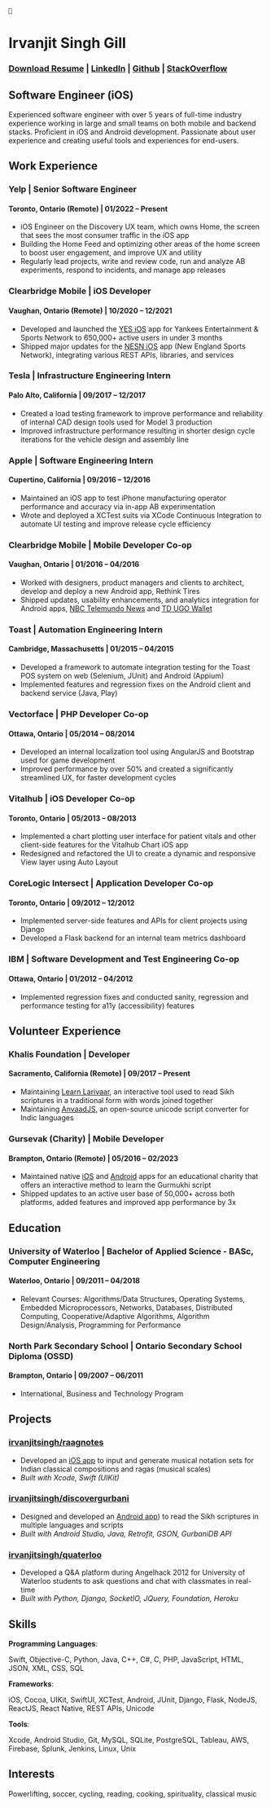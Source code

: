 `👋`
# Irvanjit Singh Gill

### [Download Resume](https://irvanjit.com/Resume_IrvanjitGill.pdf) | [LinkedIn](https://linkedin.com/in/irvanjitsingh) | [Github](https://github.com/irvanjitsingh) | [StackOverflow](https://stackoverflow.com/users/1227011/irvanjitsingh)

## Software Engineer (iOS)
Experienced software engineer with over 5 years of full-time industry experience working in large and small teams on both mobile and backend stacks. Proficient in iOS and Android development. Passionate about user experience and creating useful tools and experiences for end-users.

## Work Experience

### **Yelp** | Senior Software Engineer
#### Toronto, Ontario (Remote) | 01/2022 – Present 
- iOS Engineer on the Discovery UX team, which owns Home, the screen that sees the most consumer traffic in the iOS app
- Building the Home Feed and optimizing other areas of the home screen to boost user engagement, and improve UX and utility
- Regularly lead projects, write and review code, run and analyze AB experiments, respond to incidents, and manage app releases

### **Clearbridge Mobile** | iOS Developer
#### Vaughan, Ontario (Remote) | 10/2020 – 12/2021  
- Developed and launched the [YES iOS](https://apps.apple.com/us/app/yes-network/id1543948562) app for Yankees Entertainment & Sports Network to 650,000+ active users in under 3 months
- Shipped major updates for the [NESN iOS](https://apps.apple.com/us/app/nesn-360/id1218490839) app (New England Sports Network), integrating various REST APIs, libraries, and services

### **Tesla** | Infrastructure Engineering Intern
#### Palo Alto, California | 09/2017 – 12/2017
- Created a load testing framework to improve performance and reliability of internal CAD design tools used for Model 3 production
- Improved infrastructure performance resulting in shorter design cycle iterations for the vehicle design and assembly line

### **Apple** | Software Engineering Intern
#### Cupertino, California | 09/2016 – 12/2016
- Maintained an iOS app to test iPhone manufacturing operator performance and accuracy via in-app AB experimentation
- Wrote and deployed a XCTest suits via XCode Continuous Integration to automate UI testing and improve release cycle efficiency

### **Clearbridge Mobile** | Mobile Developer Co-op
#### Vaughan, Ontario | 01/2016 – 04/2016
- Worked with designers, product managers and clients to architect, develop and deploy a new Android app, Rethink Tires
- Shipped updates, usability enhancements, and analytics integration for Android apps, [NBC Telemundo News](https://play.google.com/store/apps/details?id=com.nbcuni.telemundo.noticiastelemundo) and [TD UGO Wallet](https://play.google.com/store/apps/details?id=com.ugo.mobilewallet)

### **Toast** | Automation Engineering Intern
#### Cambridge, Massachusetts | 01/2015 – 04/2015
- Developed a framework to automate integration testing for the Toast POS system on web (Selenium, JUnit) and Android (Appium)
- Implemented features and regression fixes on the Android client and backend service (Java, Play)

### **Vectorface** | PHP Developer Co-op
#### Ottawa, Ontario | 05/2014 – 08/2014
- Developed an internal localization tool using AngularJS and Bootstrap used for game development 
- Improved performance by over 50% and created a significantly streamlined UX, for faster development cycles 


### **Vitalhub** | iOS Developer Co-op
#### Toronto, Ontario | 05/2013 – 08/2013
- Implemented a chart plotting user interface for patient vitals and other client-side features for the Vitalhub Chart iOS app
- Redesigned and refactored the UI to create a dynamic and responsive View layer using Auto Layout

### **CoreLogic Intersect** | Application Developer Co-op
#### Toronto, Ontario | 09/2012 – 12/2012
- Implemented server-side features and APIs for client projects using Django 
- Developed a Flask backend for an internal team metrics dashboard 

### **IBM** | Software Development and Test Engineering Co-op
#### Ottawa, Ontario | 01/2012 – 04/2012
- Implemented regression fixes and conducted sanity, regression and performance testing for a11y (accessibility) features

## Volunteer Experience

### **Khalis Foundation** | Developer
#### Sacramento, California (Remote) | 09/2017 – Present
- Maintaining [Learn Larivaar](https://github.com/KhalisFoundation/learn-larivaar), an interactive tool used to read Sikh scriptures in a traditional form with words joined together
- Maintaining [AnvaadJS](https://github.com/KhalisFoundation/anvaad-js), an open-source unicode script converter for Indic languages

### **Gursevak (Charity)** | Mobile Developer
#### Brampton, Ontario (Remote) | 05/2016 – 02/2023
- Maintained native [iOS](https://apps.apple.com/us/app/learn-shudh-gurbani/id937224618) and [Android](https://play.google.com/store/apps/details?id=com.gurbani.unlimited) apps for an educational charity that offers an interactive method to learn the Gurmukhi script
- Shipped updates to an active user base of 50,000+ across both platforms, added features and improved app performance by 3x

## Education

### **University of Waterloo**  | Bachelor of Applied Science - BASc, Computer Engineering
#### Waterloo, Ontario | 09/2011 – 04/2018
- Relevant Courses: Algorithms/Data Structures, Operating Systems, Embedded Microprocessors, Networks, Databases, Distributed Computing, Cooperative/Adaptive Algorithms, Algorithm Design/Analysis, Programming for Performance

### **North Park Secondary School**  | Ontario Secondary School Diploma (OSSD)
#### Brampton, Ontario | 09/2007 – 06/2011
- International, Business and Technology Program

## Projects

### [**irvanjitsingh/raagnotes**](https://github.com/irvanjitsingh/raagnotes)
- Developed an [iOS app](https://apps.apple.com/app/raag-notes/id1451254635) to input and generate musical notation sets for Indian classical compositions and ragas (musical scales)
- *Built with Xcode, Swift (UIKit)*

### [**irvanjitsingh/discovergurbani**](https://github.com/irvanjitsingh/discovergurbani)
- Designed and developed an [Android app](https://play.google.com/store/apps/details?id=com.irvanjit.discovergurbani)) to read the Sikh scriptures in multiple languages and scripts
- *Built with Android Studio, Java, Retrofit, GSON, GurbaniDB API*

### [**irvanjitsingh/quaterloo**](https://github.com/irvanjitsingh/quaterloo)
- Developed a Q&A platform during Angelhack 2012 for University of Waterloo students to ask questions and chat with classmates in real-time
- *Built with Python, Django, SocketIO, JQuery, Foundation, Heroku*

## Skills

**Programming Languages**:

Swift, Objective-C, Python, Java, C++, C#, C, PHP, JavaScript, HTML, JSON, XML, CSS, SQL

**Frameworks**:

iOS, Cocoa, UIKit, SwiftUI, XCTest, Android, JUnit, Django, Flask, NodeJS, ReactJS, React Native, REST APIs, Unicode

**Tools**:

Xcode, Android Studio, Git, MySQL, SQLite, PostgreSQL, Tableau, AWS, Firebase, Splunk, Jenkins, Linux, Unix

## Interests

Powerlifting, soccer, cycling, reading, cooking, spirituality, classical music
